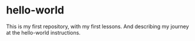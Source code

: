 # hello-world
This is my first repository, with my first lessons.
And describing my journey at the hello-world instructions.
